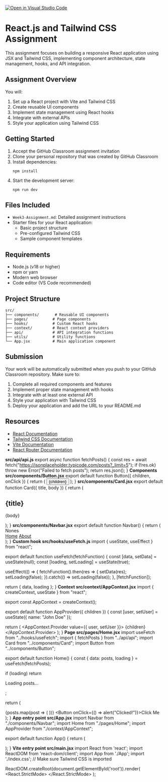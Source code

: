 [![Open in Visual Studio Code](https://classroom.github.com/assets/open-in-vscode-2e0aaae1b6195c2367325f4f02e2d04e9abb55f0b24a779b69b11b9e10269abc.svg)](https://classroom.github.com/online_ide?assignment_repo_id=20029678&assignment_repo_type=AssignmentRepo)
# React.js and Tailwind CSS Assignment

This assignment focuses on building a responsive React application using JSX and Tailwind CSS, implementing component architecture, state management, hooks, and API integration.

## Assignment Overview

You will:
1. Set up a React project with Vite and Tailwind CSS
2. Create reusable UI components
3. Implement state management using React hooks
4. Integrate with external APIs
5. Style your application using Tailwind CSS

## Getting Started

1. Accept the GitHub Classroom assignment invitation
2. Clone your personal repository that was created by GitHub Classroom
3. Install dependencies:
   ```
   npm install
   ```
4. Start the development server:
   ```
   npm run dev
   ```

## Files Included

- `Week3-Assignment.md`: Detailed assignment instructions
- Starter files for your React application:
  - Basic project structure
  - Pre-configured Tailwind CSS
  - Sample component templates

## Requirements

- Node.js (v18 or higher)
- npm or yarn
- Modern web browser
- Code editor (VS Code recommended)

## Project Structure

```
src/
├── components/       # Reusable UI components
├── pages/           # Page components
├── hooks/           # Custom React hooks
├── context/         # React context providers
├── api/             # API integration functions
├── utils/           # Utility functions
└── App.jsx          # Main application component
```

## Submission

Your work will be automatically submitted when you push to your GitHub Classroom repository. Make sure to:

1. Complete all required components and features
2. Implement proper state management with hooks
3. Integrate with at least one external API
4. Style your application with Tailwind CSS
5. Deploy your application and add the URL to your README.md

## Resources

- [React Documentation](https://react.dev/)
- [Tailwind CSS Documentation](https://tailwindcss.com/docs)
- [Vite Documentation](https://vitejs.dev/guide/)
- [React Router Documentation](https://reactrouter.com/)

**src/api/api.js**
export async function fetchPosts() {
  const res = await fetch("https://jsonplaceholder.typicode.com/posts?_limit=5");
  if (!res.ok) throw new Error("Failed to fetch posts");
  return res.json();
}
**Components
src/components/Button.jsx**
export default function Button({ children, onClick }) {
  return (
    <button
      onClick={onClick}
      className="px-4 py-2 bg-blue-600 text-white rounded hover:bg-blue-700 transition"
    >
      {children}
    </button>
  );
}
**src/components/Card.jsx**
export default function Card({ title, body }) {
  return (
    <div className="p-4 border rounded shadow hover:shadow-lg transition bg-white">
      <h2 className="text-lg font-bold mb-2">{title}</h2>
      <p className="text-gray-700">{body}</p>
    </div>
  );
}
**src/components/Navbar.jsx**
export default function Navbar() {
  return (
    <nav className="bg-gray-800 text-white p-4 flex justify-between">
      <span className="font-bold">Nones</span>
     <div>
        <a href="#" className="px-2 hover:underline">Home</a>
        <a href="#" className="px-2 hover:underline">About</a>
      </div>
    </nav>
  );
}
**Custom hook
src/hooks/useFetch.js**
import { useState, useEffect } from "react";

export default function useFetch(fetchFunction) {
  const [data, setData] = useState(null);
  const [loading, setLoading] = useState(true);

  useEffect(() => {
    fetchFunction().then(res => {
      setData(res);
      setLoading(false);
    }).catch(() => setLoading(false));
  }, [fetchFunction]);

  return { data, loading };
}
**Context
src/context/AppContext.jsx**
import { createContext, useState } from "react";

export const AppContext = createContext();

export default function AppProvider({ children }) {
  const [user, setUser] = useState({ name: "John Doe" });

  return (
    <AppContext.Provider value={{ user, setUser }}>
      {children}
    </AppContext.Provider>
  );
}
 **Page
src/pages/Home.jsx**
import useFetch from "../hooks/useFetch";
import { fetchPosts } from "../api/api";
import Card from "../components/Card";
import Button from "../components/Button";

export default function Home() {
  const { data: posts, loading } = useFetch(fetchPosts);

  if (loading) return <p className="p-4">Loading posts...</p>;

  return (
    <div className="p-4 grid gap-4">
      {posts.map(post => (
        <Card key={post.id} title={post.title} body={post.body} />
      ))}
      <Button onClick={() => alert("Clicked!")}>Click Me</Button>
    </div>
  );
}
**App entry point
src/App.jsx**
import Navbar from "./components/Navbar";
import Home from "./pages/Home";
import AppProvider from "./context/AppContext";

export default function App() {
  return (
    <AppProvider>
      <div className="min-h-screen bg-gray-100">
        <Navbar />
        <Home />
      </div>
    </AppProvider>
  );
}
**Vite entry point
src/main.jsx**
import React from 'react';
import ReactDOM from 'react-dom/client';
import App from './App';
import './index.css'; // Make sure Tailwind CSS is imported

ReactDOM.createRoot(document.getElementById('root')).render(
  <React.StrictMode>
    <App />
  </React.StrictMode>
);
